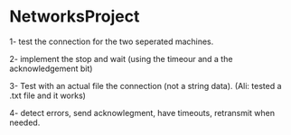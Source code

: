 # NetworksProject

1- test the connection for the two seperated machines.

2- implement the stop and wait (using the timeour and a the acknowledgement bit)

3- Test with an actual file the connection (not a string data). (Ali: tested a .txt file and it works)

4- detect errors, send acknowlegment, have timeouts, retransmit when needed.
